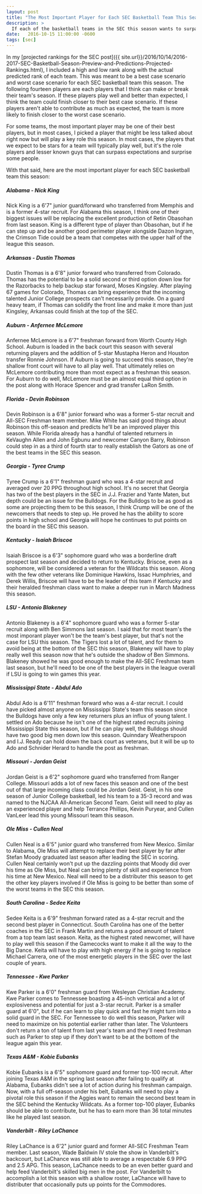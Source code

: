 ```yaml
---
layout: post
title: "The Most Important Player for Each SEC Basketball Team This Season"
description: >
  If each of the basketball teams in the SEC this season wants to surpass expectations, these players will have to play well.
date:   2016-10-15 11:00:00 -0600
tags: [sec]
---
```

In my [projected rankings for the SEC post]({{ site.url}}/2016/10/14/2016-2017-SEC-Basketball-Season-Preview-and-Predictions-Projected-Rankings.html), I included a high and low rank along with the actual predicted rank of each team. This was meant to be a best case scenario and worst case scenario for each SEC basketball team this season. The following fourteen players are each players that I think can make or break their team's season. If these players play well and better than expected, I think the team could finish closer to their best case scenario. If these players aren't able to contribute as much as expected, the team is more likely to finish closer to the worst case scenario.

For some teams, the most important player may be one of their best players, but in most cases, I picked a player that might be less talked about right now but will play a key role this season. In most cases, the players that we expect to be stars for a team will typically play well, but it's the role players and lesser known guys that can surpass expectations and surprise some people.

With that said, here are the most important player for each SEC basketball team this season:

##### Alabama - Nick King
Nick King is a 6'7" junior guard/forward who transferred from Memphis and is a former 4-star recruit. For Alabama this season, I think one of their biggest issues will be replacing the excellent production of Retin Obasohan from last season. King is a different type of player than Obasohan, but if he can step up and be another good perimeter player alongside Dazon Ingram, the Crimson Tide could be a team that competes with the upper half of the league this season.

##### Arkansas - Dustin Thomas
Dustin Thomas is a 6'8" junior forward who transferred from Colorado. Thomas has the potential to be a solid second or third option down low for the Razorbacks to help backup star forward, Moses Kingsley. After playing 67 games for Colorado, Thomas can bring experience that the incoming talented Junior College prospects can't necessarily provide. On a guard heavy team, if Thomas can solidify the front line and make it more than just Kingsley, Arkansas could finish at the top of the SEC.

##### Auburn - Anfernee McLemore
Anfernee McLemore is a 6'7" freshman forward from Worth County High School. Auburn is loaded in the back court this season with several returning players and the addition of 5-star Mustapha Heron and Houston transfer Ronnie Johnson. If Auburn is going to succeed this season, they're shallow front court will have to all play well. That ultimately relies on McLemore contributing more than most expect as a freshman this season. For Auburn to do well, McLemore must be an almost equal third option in the post along with Horace Spencer and grad transfer LaRon Smith.

##### Florida - Devin Robinson
Devin Robinson is a 6'8" junior forward who was a former 5-star recruit and All-SEC Freshman team member. Mike White has said good things about Robinson this off-season and predicts he'll be an improved player this season. While Florida already has a handful of talented returners in KeVaughn Allen and John Egbunu and newcomer Canyon Barry, Robinson could step in as a third of fourth star to really establish the Gators as one of the best teams in the SEC this season.

##### Georgia - Tyree Crump
Tyree Crump is a 6'1" freshman guard who was a 4-star recruit and averaged over 20 PPG throughout high school. It's no secret that Georgia has two of the best players in the SEC in J.J. Frazier and Yante Maten, but depth could be an issue for the Bulldogs. For the Bulldogs to be as good as some are projecting them to be this season, I think Crump will be one of the newcomers that needs to step up. He proved he has the ability to score points in high school and Georgia will hope he continues to put points on the board in the SEC this season.

##### Kentucky - Isaiah Briscoe
Isaiah Briscoe is a 6'3" sophomore guard who was a borderline draft prospect last season and decided to return to Kentucky. Briscoe, even as a sophomore, will be considered a veteran for the Wildcats this season. Along with the few other veterans like Dominique Hawkins, Issac Humphries, and Derek Willis, Briscoe will have to be the leader of this team if Kentucky and their heralded freshman class want to make a deeper run in March Madness this season.

##### LSU - Antonio Blakeney
Antonio Blakeney is a 6'4" sophomore guard who was a former 5-star recruit along with Ben Simmons last season. I said that for most team's the most imporant player won't be the team's best player, but that's not the case for LSU this season. The Tigers lost a lot of talent, and for them to avoid being at the bottom of the SEC this season, Blakeney will have to play really well this season now that he's outside the shadow of Ben Simmons. Blakeney showed he was good enough to make the All-SEC Freshman team last season, but he'll need to be one of the best players in the league overall if LSU is going to win games this year.

##### Mississippi State - Abdul Ado
Abdul Ado is a 6'11" freshman forward who was a 4-star recruit. I could have picked almost anyone on Mississippi State's team this season since the Bulldogs have only a few key returners plus an influx of young talent. I settled on Ado because he isn't one of the highest rated recruits joining Mississippi State this season, but if he can play well, the Bulldogs should have two good big men down low this season. Quinndary Weatherspoon and I.J. Ready can hold down the back court as veterans, but it will be up to Ado and Schnider Herard to handle the post as freshman.

##### Missouri - Jordan Geist
Jordan Geist is a 6'2" sophomore guard who transferred from Ranger College. Missouri adds a lot of new faces this season and one of the best out of that large incoming class could be Jordan Geist. Geist, in his one season of Junior College basketball, led his team to a 35-3 record and was named to the NJCAA All-American Second Team. Geist will need to play as an experienced player and help Terrance Phillips, Kevin Puryear, and Cullen VanLeer lead this young Missouri team this season.

##### Ole Miss - Cullen Neal
Cullen Neal is a 6'5" junior guard who transferred from New Mexico. Similar to Alabama, Ole Miss will attempt to replace their best player by far after Stefan Moody graduated last season after leading the SEC in scoring. Cullen Neal certainly won't put up the dazzling points that Moody did over his time as Ole Miss, but Neal can bring plenty of skill and experience from his time at New Mexico. Neal will need to be a distributer this season to get the other key players involved if Ole Miss is going to be better than some of the worst teams in the SEC this season.

##### South Carolina - Sedee Keita
Sedee Keita is a 6'9" freshman forward rated as a 4-star recruit and the second best player in Connecticut. South Carolina has one of the better coaches in the SEC in Frank Martin and returns a good amount of talent from a top team last season. Keita, as the highest rated newcomer, will have to play well this season if the Gamecocks want to make it all the way to the Big Dance. Keita will have to play with high energy if he is going to replace Michael Carrera, one of the most energetic players in the SEC over the last couple of years.

##### Tennessee - Kwe Parker
Kwe Parker is a 6'0" freshman guard from Wesleyan Christian Academy. Kwe Parker comes to Tennessee boasting a 45-inch vertical and a lot of explosiveness and potential for just a 3-star recruit. Parker is a smaller guard at 6'0", but if he can learn to play quick and fast he might turn into a solid guard in the SEC. For Tennessee to do well this season, Parker will need to maximize on his potential earlier rather than later. The Volunteers don't return a ton of talent from last year's team and they'll need freshman such as Parker to step up if they don't want to be at the bottom of the league again this year.

##### Texas A&M - Kobie Eubanks
Kobie Eubanks is a 6'5" sophomore guard and former top-100 recruit. After joining Texas A&M in the spring last season after failing to qualify at Alabama, Eubanks didn't see a lot of action during his freshman campaign. Now, with a full off-season under his belt, Eubanks will need to play a pivotal role this season if the Aggies want to remain the second best team in the SEC behind the Kentucky Wildcats. As a former top-100 player, Eubanks should be able to contribute, but he has to earn more than 36 total minutes like he played last season.

##### Vanderbilt - Riley LaChance
Riley LaChance is a 6'2" junior guard and former All-SEC Freshman Team member. Last season, Wade Baldwin IV stole the show in Vanderbilt's backcourt, but LaChance was still able to average a respectable 6.9 PPG and 2.5 APG. This season, LaChance needs to be an even better guard and help feed Vanderbilt's skilled big men in the post. For Vanderbilt to accomplish a lot this season with a shallow roster, LaChance will have to distributer that occasionally puts up points for the Commodores.
